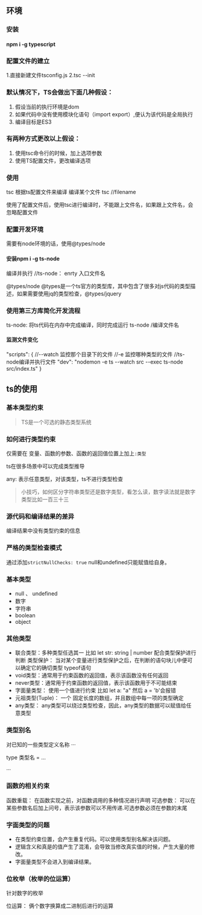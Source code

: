 ## 环境

### 安装
#### npm i -g typescript


### 配置文件的建立
1.直接新建文件tsconfig.js
2.tsc --init


### 默认情况下，TS会做出下面几种假设：
1. 假设当前的执行环境是dom
2. 如果代码中没有使用模块化语句（import export）,便认为该代码是全局执行
3. 编译目标是ES3

### 有两种方式更改以上假设：
1. 使用tsc命令行的时候，加上选项参数
2. 使用TS配置文件，更改编译选项

### 使用
tsc             根据ts配置文件来编译
编译某个文件         tsc //filename


使用了配置文件后，使用tsc进行编译时，不能跟上文件名，如果跟上文件名，会忽略配置文件

### 配置开发环境
需要有node环境的话，使用@types/node  


#### 安装npm i -g ts-node
编译并执行      //ts-node：  enrty           入口文件名  

@types/node
@types是一个ts官方的类型库，其中包含了很多对js代码的类型描述，如果需要使用jq的类型检查，@types/jquery


### 使用第三方库简化开发流程
ts-node:    将ts代码在内存中完成编译，同时完成运行
ts-node /编译文件名


#### 监测文件变化

  "scripts": {
    //--watch  监控那个目录下的文件
    //-e    监控哪种类型的文件
    //ts-node编译并执行文件
    "dev": "nodemon -e ts --watch src --exec ts-node src/index.ts"
  }




## ts的使用

### 基本类型约束
> TS是一个可选的静态类型系统

### 如何进行类型约束

仅需要在 变量、函数的参数、函数的返回值位置上加上```:类型```

ts在很多场景中可以完成类型推导

any: 表示任意类型，对该类型，ts不进行类型检查

> 小技巧，如何区分字符串类型还是数字类型，看怎么读，数字读法就是数字类型比如一百三十三

 ### 源代码和编译结果的差异

 编译结果中没有类型约束的信息


 ### 严格的类型检查模式

通过添加```strictNullChecks: true```
null和undefined只能赋值给自身。



### 基本类型
- null 、 undefined
- 数字
- 字符串
- boolean
- object

### 其他类型

- 联合类型：多种类型任选其一 比如 let str: string | number
  配合类型保护进行判断
  类型保护： 当对某个变量进行类型保护之后，在判断的语句块儿中便可以确定它的确切类型   typeof语句
- void类型：通常用于约束函数的返回值，表示该函数没有任何返回
- never类型：通常用于约束函数的返回值，表示该函数用于不可能结束
- 字面量类型： 使用一个值进行约束 比如 let a: "a" 然后 a = 'b'会报错
- 元祖类型(Tuple)： 一个 固定长度的数组，并且数组中每一项的类型确定
- any类型： any类型可以绕过类型检查，因此，any类型的数据可以赋值给任意类型

### 类型别名
  对已知的一些类型定义名称
···

type 类型名  = ...

···


### 函数的相关约束
函数重载： 在函数实现之前，对函数调用的多种情况进行声明
可选参数：  可以在某些参数名后加上问号，表示该参数可以不用传递.可选参数必须在参数的末尾

### 字面类型的问题
- 在类型约束位置，会产生重复代码。可以使用类型别名解决该问题。
- 逻辑含义和真是的值产生了混淆，会导致当修改真实值的时候，产生大量的修改。
- 字面量类型不会进入到编译结果。


### 位枚举（枚举的位运算）
针对数字的枚举

位运算： 俩个数字换算成二进制后进行的运算
